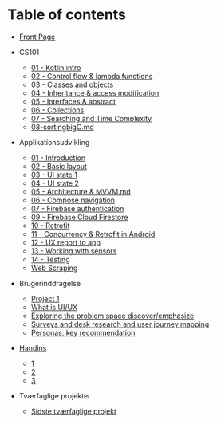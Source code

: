 # Table of contents

* [Front Page](README.md)

* CS101

  * [01 - Kotlin intro](cs101/01-kotlin-intro.md)
  * [02 - Control flow & lambda functions](cs101/02-control-flow-lambda.md)
  * [03 - Classes and objects](cs101/03-classes-and-objects.md)
  * [04 - Inheritance & access modification](cs101/04-inheritance-access-modification.md) 

  - [05 - Interfaces & abstract](cs101/05-interfaces-abstract.md)
  - [06 - Collections](CS101/06-collections-enum.md)
  - [07 - Searching and Time Complexity](CS101/07-searchingtimecomplexity.md) 
  - [08-sortingbigO.md](CS101/08-sortingbigO.md) 

* Applikationsudvikling

  * [01 - Introduction](applikationsudvikling/01-introduction.md) 
  * [02 - Basic layout](applikationsudvikling/02-basic-layout.md)
  * [03 - UI state 1](applikationsudvikling/03-ui-state-intro.md)
  * [04 - UI state 2](applikationsudvikling/04-ui-state-lists.md)
  * [05 - Architecture & MVVM.md](applikationsudvikling/05-architecture-mvvm.md) 
  * [06 - Compose navigation](applikationsudvikling/06-compose-navigation.md)
  * [07 - Firebase authentication](applikationsudvikling/07-Firebase-Authentication.md) 
  * [09 - Firebase Cloud Firestore](applikationsudvikling/09-firebase-cloud-firestore.md)
  * [10 - Retrofit](applikationsudvikling/10-Retrofit.md) 
  * [11 - Concurrency & Retrofit in Android](applikationsudvikling/11-concurrency-retrofit-android.md) 
  * [12 - UX report to app](applikationsudvikling/12-ux-report-to-app.md)
  * [13 - Working with sensors](applikationsudvikling/13-sensors.md)
  * [14 - Testing](applikationsudvikling/14-testing.md)
  * [Web Scraping](digital-kultur/webscraping.md) 


* Brugerinddragelse

  * [Project 1](brugerinddragelse/project-1.md)
  * [What is UI/UX](brugerinddragelse/week-5.md)
  * [Exploring the problem space discover/emphasize](brugerinddragelse/week-6.md)
  * [Surveys and desk research and user journey mapping](brugerinddragelse/week-7.md)
  * [Personas, key recommendation](brugerinddragelse/week-8.md)
* [Handins](handins/README.md)
  * [1](handins/week-1.md)
  * [2](handins/week-2.md)
  * [3](handins/week-3.md)
* Tværfaglige projekter 

  * [Sidste tværfaglige projekt](cross-disciplinary-projects/final-project.md)
